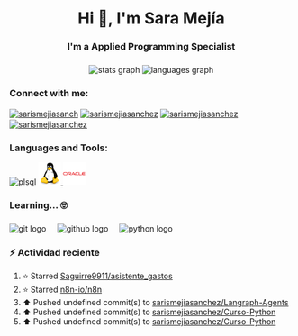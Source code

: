 <!--
**sarismejiasanchez/sarismejiasanchez** is a ✨ _special_ ✨ repository because its `README.md` (this file) appears on your GitHub profile.

Here are some ideas to get you started:

- 🔭 I’m currently working on ...
- 🌱 I’m currently learning ...
- 👯 I’m looking to collaborate on ...
- 🤔 I’m looking for help with ...
- 💬 Ask me about ...
- 📫 How to reach me: ...
- 😄 Pronouns: ...
- ⚡ Fun fact: ...
-->

<h1 align="center">Hi 👋, I'm Sara Mejía</h1>
<h3 align="center">I'm a Applied Programming Specialist</h3>

###

<div align="center">
  <img src="https://github-readme-stats.vercel.app/api?username=sarismejiasanchez&hide_title=false&hide_rank=false&show_icons=true&include_all_commits=true&count_private=true&disable_animations=false&theme=dracula&locale=en&hide_border=false" height="150" alt="stats graph"  />
  <img src="https://github-readme-stats.vercel.app/api/top-langs?username=sarismejiasanchez&locale=en&hide_title=false&layout=compact&card_width=320&langs_count=5&theme=dracula&hide_border=false" height="150" alt="languages graph"  />
</div>

###

<h3 align="left">Connect with me:</h3>
<p align="left">
<a href="https://twitter.com/sarismejiasanch" target="blank"><img align="center" src="https://raw.githubusercontent.com/rahuldkjain/github-profile-readme-generator/master/src/images/icons/Social/twitter.svg" alt="sarismejiasanch" height="30" width="40" /></a>
<a href="https://linkedin.com/in/sarismejiasanchez" target="blank"><img align="center" src="https://raw.githubusercontent.com/rahuldkjain/github-profile-readme-generator/master/src/images/icons/Social/linked-in-alt.svg" alt="sarismejiasanchez" height="30" width="40" /></a>
<a href="https://kaggle.com/sarismejiasanchez" target="blank"><img align="center" src="https://raw.githubusercontent.com/rahuldkjain/github-profile-readme-generator/master/src/images/icons/Social/kaggle.svg" alt="sarismejiasanchez" height="30" width="40" /></a>
<a href="https://discord.gg/sarismejiasanchez" target="blank"><img align="center" src="https://raw.githubusercontent.com/rahuldkjain/github-profile-readme-generator/master/src/images/icons/Social/discord.svg" alt="sarismejiasanchez" height="30" width="40" /></a>
</p>

###

<h3 align="left">Languages and Tools:</h3>
<p align="left">
<img src="https://blogger.googleusercontent.com/img/b/R29vZ2xl/AVvXsEgymDRzp6hB8Gbt9F9lrrEtrkwnFaqNcZ8olBtEJEKqghQDiK6qf5o5Bo3RHdknS0EpLuOeAMj98lzANRcu65-Ej8k04Ic2jmpKw-K38SFoLm6hrseg_Wxy3Q55tDp9DJQqmK0CmEIr2oI/w640-h354/Oracle-plSql.jpg" alt="plsql" width="40" height="40"/>
<a href="https://www.linux.org/" target="_blank" rel="noreferrer"> <img src="https://raw.githubusercontent.com/devicons/devicon/master/icons/linux/linux-original.svg" alt="linux" width="40" height="40"/> </a>
<a href="https://www.oracle.com/" target="_blank" rel="noreferrer"> <img src="https://raw.githubusercontent.com/devicons/devicon/master/icons/oracle/oracle-original.svg" alt="oracle" width="40" height="40"/> </a> </p>

<h3 align="left">Learning... 🤓</h3>

###

<div align="left">
  <img src="https://cdn.jsdelivr.net/gh/devicons/devicon/icons/git/git-original.svg" height="40" alt="git logo"  />
  <img width="12" />
  <img src="https://cdn.jsdelivr.net/gh/devicons/devicon/icons/github/github-original.svg" height="40" alt="github logo"  />
  <img width="12" />
  <img src="https://cdn.jsdelivr.net/gh/devicons/devicon/icons/python/python-original.svg" height="40" alt="python logo"  />
</div>

###

### :zap: Actividad reciente
<!--RECENT_ACTIVITY:start-->
1. ⭐ Starred [Saguirre9911/asistente_gastos](https://github.com/Saguirre9911/asistente_gastos)<br>
2. ⭐ Starred [n8n-io/n8n](https://github.com/n8n-io/n8n)<br>
3. ⬆️ Pushed undefined commit(s) to [sarismejiasanchez/Langraph-Agents](https://github.com/sarismejiasanchez/Langraph-Agents)<br>
4. ⬆️ Pushed undefined commit(s) to [sarismejiasanchez/Curso-Python](https://github.com/sarismejiasanchez/Curso-Python)<br>
5. ⬆️ Pushed undefined commit(s) to [sarismejiasanchez/Curso-Python](https://github.com/sarismejiasanchez/Curso-Python)<br>
<!--RECENT_ACTIVITY:end-->
